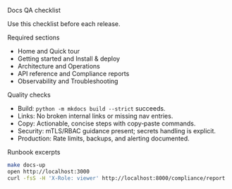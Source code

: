 Docs QA checklist

Use this checklist before each release.

Required sections
- Home and Quick tour
- Getting started and Install & deploy
- Architecture and Operations
- API reference and Compliance reports
- Observability and Troubleshooting

Quality checks
- Build: `python -m mkdocs build --strict` succeeds.
- Links: No broken internal links or missing nav entries.
- Copy: Actionable, concise steps with copy‑paste commands.
- Security: mTLS/RBAC guidance present; secrets handling is explicit.
- Production: Rate limits, backups, and alerting documented.

Runbook excerpts
```zsh
make docs-up
open http://localhost:3000
curl -fsS -H 'X-Role: viewer' http://localhost:8000/compliance/report | head -n 20
```
